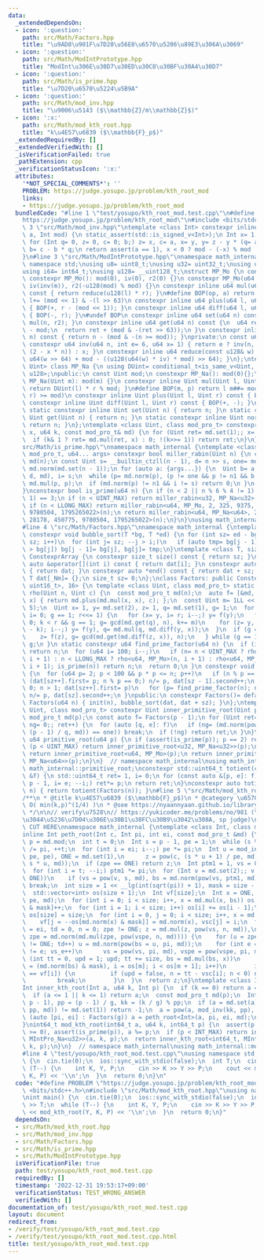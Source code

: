 ```yaml
---
data:
  _extendedDependsOn:
  - icon: ':question:'
    path: src/Math/Factors.hpp
    title: "\u9AD8\u901F\u7D20\u56E0\u6570\u5206\u89E3\u306A\u3069"
  - icon: ':question:'
    path: src/Math/ModIntPrototype.hpp
    title: "ModInt\u306E\u30D7\u30ED\u30C8\u30BF\u30A4\u30D7"
  - icon: ':question:'
    path: src/Math/is_prime.hpp
    title: "\u7D20\u6570\u5224\u5B9A"
  - icon: ':question:'
    path: src/Math/mod_inv.hpp
    title: "\u9006\u5143 ($\\mathbb{Z}/m\\mathbb{Z}$)"
  - icon: ':x:'
    path: src/Math/mod_kth_root.hpp
    title: "k\u4E57\u6839 ($\\mathbb{F}_p$)"
  _extendedRequiredBy: []
  _extendedVerifiedWith: []
  _isVerificationFailed: true
  _pathExtension: cpp
  _verificationStatusIcon: ':x:'
  attributes:
    '*NOT_SPECIAL_COMMENTS*': ''
    PROBLEM: https://judge.yosupo.jp/problem/kth_root_mod
    links:
    - https://judge.yosupo.jp/problem/kth_root_mod
  bundledCode: "#line 1 \"test/yosupo/kth_root_mod.test.cpp\"\n#define PROBLEM \"\
    https://judge.yosupo.jp/problem/kth_root_mod\"\n#include <bits/stdc++.h>\n#line\
    \ 3 \"src/Math/mod_inv.hpp\"\ntemplate <class Int> constexpr inline Int mod_inv(Int\
    \ a, Int mod) {\n static_assert(std::is_signed_v<Int>);\n Int x= 1, y= 0, b= mod;\n\
    \ for (Int q= 0, z= 0, c= 0; b;) z= x, c= a, x= y, y= z - y * (q= a / b), a= b,\
    \ b= c - b * q;\n return assert(a == 1), x < 0 ? mod - (-x) % mod : x % mod;\n\
    }\n#line 3 \"src/Math/ModIntPrototype.hpp\"\nnamespace math_internal {\nusing\
    \ namespace std;\nusing u8= uint8_t;\nusing u32= uint32_t;\nusing u64= uint64_t;\n\
    using i64= int64_t;\nusing u128= __uint128_t;\nstruct MP_Mo {\n const u64 mod;\n\
    \ constexpr MP_Mo(): mod(0), iv(0), r2(0) {}\n constexpr MP_Mo(u64 m): mod(m),\
    \ iv(inv(m)), r2(-u128(mod) % mod) {}\n constexpr inline u64 mul(u64 l, u64 r)\
    \ const { return reduce(u128(l) * r); }\n#define BOP(op, a) return l op##= a,\
    \ l+= (mod << 1) & -(l >> 63)\n constexpr inline u64 plus(u64 l, u64 r) const\
    \ { BOP(+, r - (mod << 1)); }\n constexpr inline u64 diff(u64 l, u64 r) const\
    \ { BOP(-, r); }\n#undef BOP\n constexpr inline u64 set(u64 n) const { return\
    \ mul(n, r2); }\n constexpr inline u64 get(u64 n) const {\n  u64 ret= reduce(n)\
    \ - mod;\n  return ret + (mod & -(ret >> 63));\n }\n constexpr inline u64 norm(u64\
    \ n) const { return n - (mod & -(n >= mod)); }\nprivate:\n const u64 iv, r2;\n\
    \ constexpr u64 inv(u64 n, int e= 6, u64 x= 1) { return e ? inv(n, e - 1, x *\
    \ (2 - x * n)) : x; }\n constexpr inline u64 reduce(const u128& w) const { return\
    \ u64(w >> 64) + mod - ((u128(u64(w) * iv) * mod) >> 64); }\n};\ntemplate <class\
    \ Uint> class MP_Na {\n using DUint= conditional_t<is_same_v<Uint, u32>, u64,\
    \ u128>;\npublic:\n const Uint mod;\n constexpr MP_Na(): mod(0){};\n constexpr\
    \ MP_Na(Uint m): mod(m) {}\n constexpr inline Uint mul(Uint l, Uint r) const {\
    \ return DUint(l) * r % mod; }\n#define BOP(m, p) return l m##= mod & -((l p##=\
    \ r) >= mod)\n constexpr inline Uint plus(Uint l, Uint r) const { BOP(-, +); }\n\
    \ constexpr inline Uint diff(Uint l, Uint r) const { BOP(+, -); }\n#undef BOP\n\
    \ static constexpr inline Uint set(Uint n) { return n; }\n static constexpr inline\
    \ Uint get(Uint n) { return n; }\n static constexpr inline Uint norm(Uint n) {\
    \ return n; }\n};\ntemplate <class Uint, class mod_pro_t> constexpr Uint pow(Uint\
    \ x, u64 k, const mod_pro_t& md) {\n for (Uint ret= md.set(1);; x= md.mul(x, x))\n\
    \  if (k& 1 ? ret= md.mul(ret, x) : 0; !(k>>= 1)) return ret;\n}\n}\n#line 4 \"\
    src/Math/is_prime.hpp\"\nnamespace math_internal {\ntemplate <class Uint, class\
    \ mod_pro_t, u64... args> constexpr bool miller_rabin(Uint n) {\n const mod_pro_t\
    \ md(n);\n const Uint s= __builtin_ctzll(n - 1), d= n >> s, one= md.set(1), n1=\
    \ md.norm(md.set(n - 1));\n for (auto a: {args...}) {\n  Uint b= a % n, p= pow(md.set(b),\
    \ d, md), i= s;\n  while (p= md.norm(p), (p != one && p != n1 && b && i--)) p=\
    \ md.mul(p, p);\n  if (md.norm(p) != n1 && i != s) return 0;\n }\n return true;\n\
    }\nconstexpr bool is_prime(u64 n) {\n if (n < 2 || n % 6 % 4 != 1) return (n |\
    \ 1) == 3;\n if (n < UINT_MAX) return miller_rabin<u32, MP_Na<u32>, 2, 7, 61>(n);\n\
    \ if (n < LLONG_MAX) return miller_rabin<u64, MP_Mo, 2, 325, 9375, 28178, 450775,\
    \ 9780504, 1795265022>(n);\n return miller_rabin<u64, MP_Na<u64>, 2, 325, 9375,\
    \ 28178, 450775, 9780504, 1795265022>(n);\n}\n}\nusing math_internal::is_prime;\n\
    #line 4 \"src/Math/Factors.hpp\"\nnamespace math_internal {\ntemplate <class T>\
    \ constexpr void bubble_sort(T *bg, T *ed) {\n for (int sz= ed - bg, i= 0; i <\
    \ sz; i++)\n  for (int j= sz; --j > i;)\n   if (auto tmp= bg[j - 1]; bg[j - 1]\
    \ > bg[j]) bg[j - 1]= bg[j], bg[j]= tmp;\n}\ntemplate <class T, size_t _Nm> struct\
    \ ConstexprArray {\n constexpr size_t size() const { return sz; }\n constexpr\
    \ auto &operator[](int i) const { return dat[i]; }\n constexpr auto *begin() const\
    \ { return dat; }\n constexpr auto *end() const { return dat + sz; }\nprotected:\n\
    \ T dat[_Nm]= {};\n size_t sz= 0;\n};\nclass Factors: public ConstexprArray<pair<u64,\
    \ uint16_t>, 16> {\n template <class Uint, class mod_pro_t> static constexpr Uint\
    \ rho(Uint n, Uint c) {\n  const mod_pro_t md(n);\n  auto f= [&md, n, c](Uint\
    \ x) { return md.plus(md.mul(x, x), c); };\n  const Uint m= 1LL << (__lg(n) /\
    \ 5);\n  Uint x= 1, y= md.set(2), z= 1, q= md.set(1), g= 1;\n  for (Uint r= 1,\
    \ i= 0; g == 1; r<<= 1) {\n   for (x= y, i= r; i--;) y= f(y);\n   for (Uint k=\
    \ 0; k < r && g == 1; g= gcd(md.get(q), n), k+= m)\n    for (z= y, i= min(m, r\
    \ - k); i--;) y= f(y), q= md.mul(q, md.diff(y, x));\n  }\n  if (g == n) do {\n\
    \    z= f(z), g= gcd(md.get(md.diff(z, x)), n);\n   } while (g == 1);\n  return\
    \ g;\n }\n static constexpr u64 find_prime_factor(u64 n) {\n  if (is_prime(n))\
    \ return n;\n  for (u64 i= 100; i--;)\n   if (n= n < UINT_MAX ? rho<u32, MP_Na<u32>>(n,\
    \ i + 1) : n < LLONG_MAX ? rho<u64, MP_Mo>(n, i + 1) : rho<u64, MP_Na<u64>>(n,\
    \ i + 1); is_prime(n)) return n;\n  return 0;\n }\n constexpr void init(u64 n)\
    \ {\n  for (u64 p= 2; p < 100 && p * p <= n; p++)\n   if (n % p == 0)\n    for\
    \ (dat[sz++].first= p; n % p == 0;) n/= p, dat[sz - 1].second++;\n  for (u64 p=\
    \ 0; n > 1; dat[sz++].first= p)\n   for (p= find_prime_factor(n); n % p == 0;)\
    \ n/= p, dat[sz].second++;\n }\npublic:\n constexpr Factors()= default;\n constexpr\
    \ Factors(u64 n) { init(n), bubble_sort(dat, dat + sz); }\n};\ntemplate <class\
    \ Uint, class mod_pro_t> constexpr Uint inner_primitive_root(Uint p) {\n const\
    \ mod_pro_t md(p);\n const auto f= Factors(p - 1);\n for (Uint ret= 2, one= md.set(1),\
    \ ng= 0;; ret++) {\n  for (auto [q, e]: f)\n   if (ng= (md.norm(pow(md.set(ret),\
    \ (p - 1) / q, md)) == one)) break;\n  if (!ng) return ret;\n }\n}\nconstexpr\
    \ u64 primitive_root(u64 p) {\n if (assert(is_prime(p)); p == 2) return 1;\n if\
    \ (p < UINT_MAX) return inner_primitive_root<u32, MP_Na<u32>>(p);\n if (p < LLONG_MAX)\
    \ return inner_primitive_root<u64, MP_Mo>(p);\n return inner_primitive_root<u64,\
    \ MP_Na<u64>>(p);\n}\n}  // namespace math_internal\nusing math_internal::Factors,\
    \ math_internal::primitive_root;\nconstexpr std::uint64_t totient(const Factors\
    \ &f) {\n std::uint64_t ret= 1, i= 0;\n for (const auto &[p, e]: f)\n  for (ret*=\
    \ p - 1, i= e; --i;) ret*= p;\n return ret;\n}\nconstexpr auto totient(std::uint64_t\
    \ n) { return totient(Factors(n)); }\n#line 5 \"src/Math/mod_kth_root.hpp\"\n\
    /**\n * @title k\u4E57\u6839 ($\\mathbb{F}_p$)\n * @category \u6570\u5B66\n *\
    \ O( min(k,p)^(1/4) )\n * @see https://nyaannyaan.github.io/library/modulo/mod-kth-root.hpp\n\
    \ */\n\n// verify\u7528\n// https://yukicoder.me/problems/no/981 (\u53B3\u3057\
    \u3044\u5236\u7D04\u306E\u30B1\u30FC\u30B9\u3042\u308A, sp judge)\n\n// BEGIN\
    \ CUT HERE\nnamespace math_internal {\ntemplate <class Int, class mod_pro_t>\n\
    inline Int peth_root(Int c, Int pi, int ei, const mod_pro_t &md) {\n  const Int\
    \ p = md.mod;\n  int t = 0;\n  Int s = p - 1, pe = 1;\n  while (s % pi == 0) s\
    \ /= pi, ++t;\n  for (int i = ei; i--;) pe *= pi;\n  Int u = mod_inv(pe - s %\
    \ pe, pe), ONE = md.set(1),\n      z = pow(c, (s * u + 1) / pe, md), zpe = md.norm(pow(c,\
    \ s * u, md));\n  if (zpe == ONE) return z;\n  Int ptm1 = 1, vs = 0, bs = 0;\n\
    \  for (int i = t; --i;) ptm1 *= pi;\n  for (Int v = md.set(2);; v = md.plus(v,\
    \ ONE))\n    if (vs = pow(v, s, md), bs = md.norm(pow(vs, ptm1, md)); bs != ONE)\
    \ break;\n  int size = 1 << __lg(int(sqrt(pi)) + 1), mask = size - 1, vsc[size];\n\
    \  std::vector<int> os(size + 1);\n  Int vf[size];\n  Int x = ONE, vspe = pow(vs,\
    \ pe, md);\n  for (int i = 0; i < size; i++, x = md.mul(x, bs)) os[md.norm(x)\
    \ & mask]++;\n  for (int i = 1; i < size; i++) os[i] += os[i - 1];\n  x = ONE,\
    \ os[size] = size;\n  for (int i = 0, j = 0; i < size; i++, x = md.mul(x, bs))\n\
    \    vf[j = --os[md.norm(x) & mask]] = md.norm(x), vsc[j] = i;\n  for (int vs_e\
    \ = ei, td = 0, n = 0; zpe != ONE; z = md.mul(z, pow(vs, n, md)),\n          \
    \ zpe = md.norm(md.mul(zpe, pow(vspe, n, md)))) {\n    for (u = zpe, td = 0; u\
    \ != ONE; td++) u = md.norm(pow(bs = u, pi, md));\n    for (int e = t - td; vs_e\
    \ != e; vs_e++)\n      vs = pow(vs, pi, md), vspe = pow(vspe, pi, md);\n    for\
    \ (int tt = 0, upd = 1; upd; tt += size, bs = md.mul(bs, x))\n      for (int m\
    \ = (md.norm(bs) & mask), i = os[m]; i < os[m + 1]; i++)\n        if (md.norm(bs)\
    \ == vf[i]) {\n          if (upd = false, n = tt - vsc[i]; n < 0) n += pi;\n \
    \         break;\n        }\n  }\n  return z;\n}\ntemplate <class Int, class mod_pro_t>\n\
    Int inner_kth_root(Int a, u64 k, Int p) {\n  if (k == 0) return a == 1 ? a : -1;\n\
    \  if (a <= 1 || k <= 1) return a;\n  const mod_pro_t md(p);\n  Int g = gcd(k,\
    \ p - 1), pp = (p - 1) / g, kk = (k / g) % pp;\n  if (a = md.set(a); md.norm(pow(a,\
    \ pp, md)) != md.set(1)) return -1;\n  a = pow(a, mod_inv(kk, pp), md);\n  for\
    \ (auto [pi, ei] : Factors(g)) a = peth_root<Int>(a, pi, ei, md);\n  return md.get(a);\n\
    }\nint64_t mod_kth_root(int64_t a, u64 k, int64_t p) {\n  assert(p > 0), assert(a\
    \ >= 0), assert(is_prime(p)), a %= p;\n  if (p < INT_MAX) return inner_kth_root<int,\
    \ MIntPro_Na<u32>>(a, k, p);\n  return inner_kth_root<int64_t, MIntPro_Montg>(a,\
    \ k, p);\n}\n}  // namespace math_internal\nusing math_internal::mod_kth_root;\n\
    #line 4 \"test/yosupo/kth_root_mod.test.cpp\"\nusing namespace std;\n\nint main()\
    \ {\n  cin.tie(0);\n  ios::sync_with_stdio(false);\n  int T;\n  cin >> T;\n  while\
    \ (T--) {\n    int K, Y, P;\n    cin >> K >> Y >> P;\n    cout << mod_kth_root(Y,\
    \ K, P) << '\\n';\n  }\n  return 0;\n}\n"
  code: "#define PROBLEM \"https://judge.yosupo.jp/problem/kth_root_mod\"\n#include\
    \ <bits/stdc++.h>\n#include \"src/Math/mod_kth_root.hpp\"\nusing namespace std;\n\
    \nint main() {\n  cin.tie(0);\n  ios::sync_with_stdio(false);\n  int T;\n  cin\
    \ >> T;\n  while (T--) {\n    int K, Y, P;\n    cin >> K >> Y >> P;\n    cout\
    \ << mod_kth_root(Y, K, P) << '\\n';\n  }\n  return 0;\n}"
  dependsOn:
  - src/Math/mod_kth_root.hpp
  - src/Math/mod_inv.hpp
  - src/Math/Factors.hpp
  - src/Math/is_prime.hpp
  - src/Math/ModIntPrototype.hpp
  isVerificationFile: true
  path: test/yosupo/kth_root_mod.test.cpp
  requiredBy: []
  timestamp: '2022-12-31 19:53:17+09:00'
  verificationStatus: TEST_WRONG_ANSWER
  verifiedWith: []
documentation_of: test/yosupo/kth_root_mod.test.cpp
layout: document
redirect_from:
- /verify/test/yosupo/kth_root_mod.test.cpp
- /verify/test/yosupo/kth_root_mod.test.cpp.html
title: test/yosupo/kth_root_mod.test.cpp
---
```

